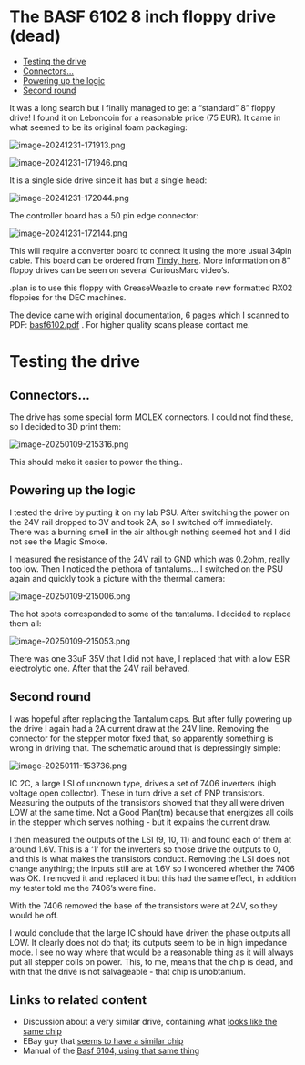 # The BASF 6102 8 inch floppy drive (dead)

- [Testing the drive](#testing-the-drive)
-   [Connectors…](#connectors)
-   [Powering up the logic](#powering-up-the-logic)
-   [Second round](#second-round)

It was a long search but I finally managed to get a “standard” 8” floppy drive! I found it on Leboncoin for a reasonable price (75 EUR). It came in what seemed to be its original foam packaging:

![image-20241231-171913.png](image-20241231-171913.png)

![image-20241231-171946.png](image-20241231-171946.png)

It is a single side drive since it has but a single head:

![image-20241231-172044.png](image-20241231-172044.png)

The controller board has a 50 pin edge connector:

![image-20241231-172144.png](image-20241231-172144.png)

This will require a converter board to connect it using the more usual 34pin cable. This board can be ordered from [Tindy, here](https://www.tindie.com/products/siliconinsider/8-floppy-disk-interface-50-pin-to-34-pin-adapter/). More information on 8” floppy drives can be seen on several CuriousMarc video’s.

.plan is to use this floppy with GreaseWeazle to create new formatted RX02 floppies for the DEC machines.

The device came with original documentation, 6 pages which I scanned to PDF: [basf6102.pdf](basf6102.pdf)
 . For higher quality scans please contact me.

# Testing the drive

## Connectors…

The drive has some special form MOLEX connectors. I could not find these, so I decided to 3D print them:

![image-20250109-215316.png](image-20250109-215316.png)

This should make it easier to power the thing..

## Powering up the logic

I tested the drive by putting it on my lab PSU. After switching the power on the 24V rail dropped to 3V and took 2A, so I switched off immediately. There was a burning smell in the air although nothing seemed hot and I did not see the Magic Smoke.

I measured the resistance of the 24V rail to GND which was 0.2ohm, really too low. Then I noticed the plethora of tantalums… I switched on the PSU again and quickly took a picture with the thermal camera:

![image-20250109-215006.png](image-20250109-215006.png)

The hot spots corresponded to some of the tantalums. I decided to replace them all:

![image-20250109-215053.png](image-20250109-215053.png)

There was one 33uF 35V that I did not have, I replaced that with a low ESR electrolytic one. After that the 24V rail behaved.

## Second round

I was hopeful after replacing the Tantalum caps. But after fully powering up the drive I again had a 2A current draw at the 24V line. Removing the connector for the stepper motor fixed that, so apparently something is wrong in driving that. The schematic around that is depressingly simple:

![image-20250111-153736.png](image-20250111-153736.png)

IC 2C, a large LSI of unknown type, drives a set of 7406 inverters (high voltage open collector). These in turn drive a set of PNP transistors. Measuring the outputs of the transistors showed that they all were driven LOW at the same time. Not a Good Plan(tm) because that energizes all coils in the stepper which serves nothing - but it explains the current draw.

I then measured the outputs of the LSI (9, 10, 11) and found each of them at around 1.6V. This is a ‘1' for the inverters so those drive the outputs to 0, and this is what makes the transistors conduct. Removing the LSI does not change anything; the inputs still are at 1.6V so I wondered whether the 7406 was OK. I removed it and replaced it but this had the same effect, in addition my tester told me the 7406’s were fine.

With the 7406 removed the base of the transistors were at 24V, so they would be off.

I would conclude that the large IC should have driven the phase outputs all LOW. It clearly does not do that; its outputs seem to be in high impedance mode. I see no way where that would be a reasonable thing as it will always put all stepper coils on power. This, to me, means that the chip is dead, and with that the drive is not salvageable - that chip is unobtanium.

## Links to related content

* Discussion about a very similar drive, containing what [looks like the same chip](https://stardot.org.uk/forums/viewtopic.php?t=16622)
* EBay guy that [seems to have a similar chip](https://www.ebay.nl/itm/404088573995)
* Manual of the [Basf 6104, using that same thing](http://www.bitsavers.org/pdf/basf/80307-048-BASF-6104-technical-manual.pdf)
